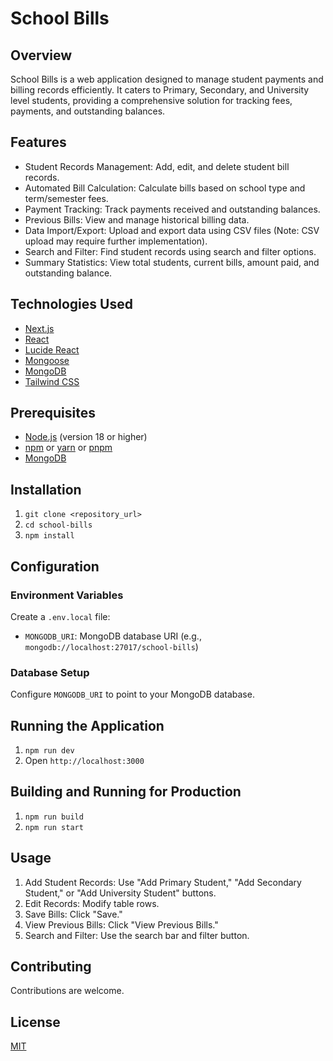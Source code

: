 # School Bills

## Overview

School Bills is a web application designed to manage student payments and billing records efficiently. It caters to Primary, Secondary, and University level students, providing a comprehensive solution for tracking fees, payments, and outstanding balances.

## Features

*   Student Records Management: Add, edit, and delete student bill records.
*   Automated Bill Calculation: Calculate bills based on school type and term/semester fees.
*   Payment Tracking: Track payments received and outstanding balances.
*   Previous Bills: View and manage historical billing data.
*   Data Import/Export: Upload and export data using CSV files (Note: CSV upload may require further implementation).
*   Search and Filter: Find student records using search and filter options.
*   Summary Statistics: View total students, current bills, amount paid, and outstanding balance.

## Technologies Used

*   [Next.js](https://nextjs.org/)
*   [React](https://reactjs.org/)
*   [Lucide React](https://lucide.dev/)
*   [Mongoose](https://mongoosejs.com/)
*   [MongoDB](https://www.mongodb.com/)
*   [Tailwind CSS](https://tailwindcss.com/)

## Prerequisites

*   [Node.js](https://nodejs.org/) (version 18 or higher)
*   [npm](https://www.npmjs.com/) or [yarn](https://yarnpkg.com/) or [pnpm](https://pnpm.io/)
*   [MongoDB](https://www.mongodb.com/)

## Installation

1.  `git clone <repository_url>`
2.  `cd school-bills`
3.  `npm install`

## Configuration

### Environment Variables

Create a `.env.local` file:

*   `MONGODB_URI`: MongoDB database URI (e.g., `mongodb://localhost:27017/school-bills`)

### Database Setup

Configure `MONGODB_URI` to point to your MongoDB database.

## Running the Application

1.  `npm run dev`
2.  Open `http://localhost:3000`

## Building and Running for Production

1.  `npm run build`
2.  `npm run start`

## Usage

1.  Add Student Records: Use "Add Primary Student," "Add Secondary Student," or "Add University Student" buttons.
2.  Edit Records: Modify table rows.
3.  Save Bills: Click "Save."
4.  View Previous Bills: Click "View Previous Bills."
5.  Search and Filter: Use the search bar and filter button.

## Contributing

Contributions are welcome.

## License

[MIT](LICENSE)


